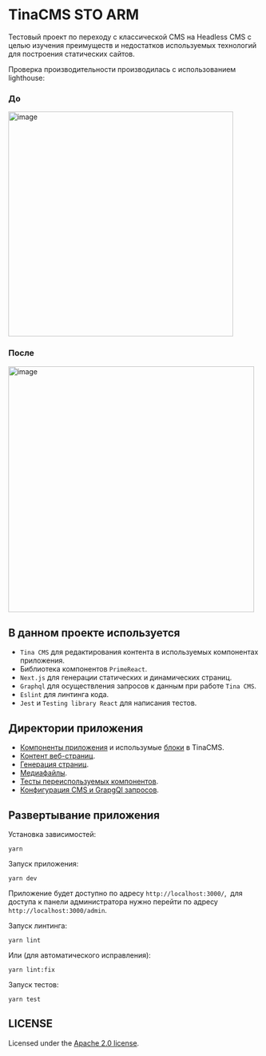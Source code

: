 # TinaCMS STO ARM

Тестовый проект по переходу с классической CMS на Headless CMS с целью изучения преимуществ и недостатков используемых технологий для построения статических сайтов.

Проверка производительности производилась с использованием lighthouse:

### До

<img width="450" alt="image" src="https://user-images.githubusercontent.com/72343402/229541218-7ae190d2-f70d-4826-a505-25a70a4a9ac0.png">

### После

<img width="492" alt="image" src="https://user-images.githubusercontent.com/72343402/229541738-3599e061-f30c-4ab6-b09a-819a5bc31c18.png">


## В данном проекте используется

- ```Tina CMS``` для редактирования контента в используемых компонентах приложения.
- Библиотека компонентов ```PrimeReact```.
- ```Next.js``` для генерации статических и динамических страниц.
- ```Graphql``` для осуществления запросов к данным при работе ```Tina CMS```.
- ```Eslint``` для линтинга кода.
- ```Jest``` и ```Testing library React``` для написания тестов.

## Директории приложения

- [Компоненты приложения](https://github.com/Mor-ald/tina-sto-arm/tree/main/components) и использумые [блоки](https://github.com/Mor-ald/tina-sto-arm/tree/main/components/blocks) в TinaCMS.
- [Контент веб-страниц](https://github.com/Mor-ald/tina-sto-arm/tree/main/content).
- [Генерация страниц](https://github.com/Mor-ald/tina-sto-arm/tree/main/pages).
- [Медиафайлы](https://github.com/Mor-ald/tina-sto-arm/tree/main/public).
- [Тесты переиспользуемых компонентов](https://github.com/Mor-ald/tina-sto-arm/tree/main/__tests__).
- [Конфигурация CMS и GrapgQl запросов](https://github.com/Mor-ald/tina-sto-arm/tree/main/.tina).

## Развертывание приложения

Установка зависимостей:

```
yarn
```

Запуск приложения:

```
yarn dev
```

Приложение будет доступно по адресу ```http://localhost:3000/```,  для доступа к панели администратора нужно перейти по адресу ```http://localhost:3000/admin```.

Запуск линтинга:

```
yarn lint
```

Или (для автоматического исправления):

```
yarn lint:fix
```

Запуск тестов:

```
yarn test
```

## LICENSE

Licensed under the [Apache 2.0 license](./LICENSE).
